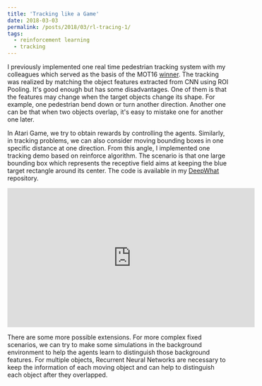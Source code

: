 ```yaml
---
title: 'Tracking like a Game'
date: 2018-03-03
permalink: /posts/2018/03/rl-tracing-1/
tags:
  - reinforcement learning
  - tracking
---
```


I previously implemented one real time pedestrian tracking system with my colleagues which served as the basis of the MOT16 [winner](https://motchallenge.net/tracker/HT_SJTUZTE).
The tracking was realized by matching the object features extracted from CNN using ROI Pooling. It's good enough but has some disadvantages. One of them is that the features may change when the target objects change its shape.
For example, one pedestrian bend down or turn another direction. Another one can be that when two objects overlap, it's easy to mistake one for another one later.

In Atari Game, we try to obtain rewards by controlling the agents. Similarly, in tracking problems, we can also consider moving bounding boxes in one specific distance at one direction.
From this angle, I implemented one tracking demo based on reinforce algorithm. The scenario is that one large bounding box which represents the receptive field aims at keeping the blue target rectangle around its center.
The code is available in my [DeepWhat](https://github.com/NoListen/DeepWhat/tree/master/rl_tracking) repository.

<div align="center">
<iframe width="560" height="315" src="https://www.youtube.com/embed/pqewVnAjMMw" frameborder="0" allow="autoplay; encrypted-media" allowfullscreen>
</iframe>
</div>

There are some more possible extensions.
For more complex fixed scenarios, we can try to make some simulations in the background environment to help the agents learn to distinguish those background features.
For multiple objects, Recurrent Neural Networks are necessary to keep the information of each moving object and can help to distinguish each object after they overlapped.
